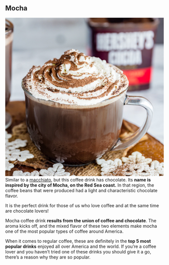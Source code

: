 ## Mocha
![Mocha!](https://github.com/inesse13/Midterm-Project/blob/main/Dark-Chocolate-Mocha-Square.jpg)
Similar to a [macchiato](https://github.com/inesse13/Midterm-Project/blob/main/macchiato.md), but this coffee drink has chocolate. Its **name is inspired by the city of Mocha, on the Red Sea coast.** In that region, the coffee beans that were produced had a light and characteristic chocolate flavor.

It is the perfect drink for those of us who love coffee and at the same time are chocolate lovers!

Mocha coffee drink **results from the union of coffee and chocolate**. The aroma kicks off, and the mixed flavor of these two elements make mocha one of the most popular types of coffee around America.

When it comes to regular coffee, these are definitely in the **top 5 most popular drinks** enjoyed all over America and the world. If you’re a coffee lover and you haven’t tried one of these drinks you should give it a go, there’s a reason why they are so popular.

